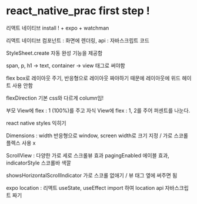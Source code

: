 # react_native_prac first step !


리액트 네이티브 install ! + expo + watchman


리액트 네이티브 컴포넌트 : 화면에 렌더링, api : 자바스크립트 코드

StyleSheet.create 자동 완성 기능을 제공함

span, p, h1 -> text, container -> view 태그로 써야함


flex box로 레이아웃 주기, 반응형으로 레이아웃 짜야하기 때문에 레이아웃에 위드 헤이트 사용 안함

flexDirection 기본 css와 다르게 column임!

부모 View에 flex : 1 (100%)를 주고 자식 View에 flex : 1, 2를 주어 퍼센트를 나눈다.


react native styles 익히기

Dimensions : width 반응형으로 window, screen width로 크기 지정 / 가로 스코롤 플렉스 사용 x

ScrollView : 다양한 가로 세로 스크롤뷰 효과 pagingEnabled 에이블 효과, indicatorStyle 스코롤바 색깔

showsHorizontalScrollIndicator 가로 스코롤 없애기 / 뷰 태그 옆에 써주면 됨
             
expo location : 리액트 useState, useEffect import 하여 location api 자바스크립트 짜기
